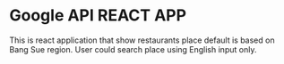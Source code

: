 # Google API REACT APP

This is react application that show restaurants place default is based on Bang Sue region. User could search place using English input only.
